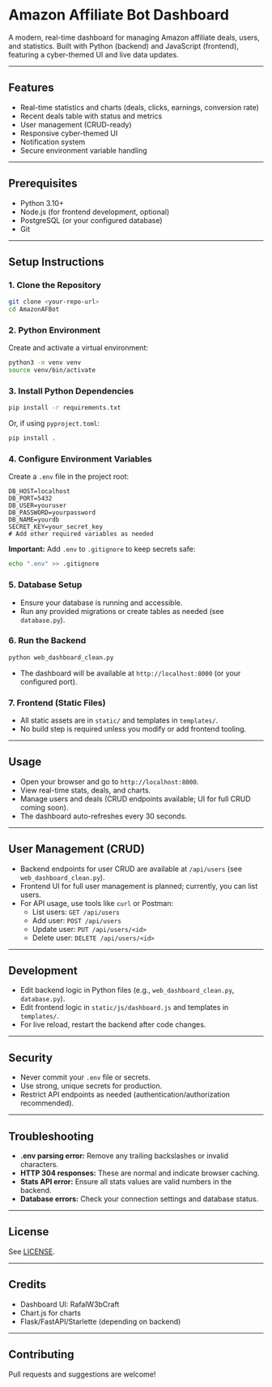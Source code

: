 # Amazon Affiliate Bot Dashboard

A modern, real-time dashboard for managing Amazon affiliate deals, users, and statistics. Built with Python (backend) and JavaScript (frontend), featuring a cyber-themed UI and live data updates.

---

## Features
- Real-time statistics and charts (deals, clicks, earnings, conversion rate)
- Recent deals table with status and metrics
- User management (CRUD-ready)
- Responsive cyber-themed UI
- Notification system
- Secure environment variable handling

---

## Prerequisites
- Python 3.10+
- Node.js (for frontend development, optional)
- PostgreSQL (or your configured database)
- Git

---

## Setup Instructions

### 1. Clone the Repository
```bash
git clone <your-repo-url>
cd AmazonAFBot
```

### 2. Python Environment
Create and activate a virtual environment:
```bash
python3 -m venv venv
source venv/bin/activate
```

### 3. Install Python Dependencies
```bash
pip install -r requirements.txt
```
Or, if using `pyproject.toml`:
```bash
pip install .
```

### 4. Configure Environment Variables
Create a `.env` file in the project root:
```
DB_HOST=localhost
DB_PORT=5432
DB_USER=youruser
DB_PASSWORD=yourpassword
DB_NAME=yourdb
SECRET_KEY=your_secret_key
# Add other required variables as needed
```
**Important:** Add `.env` to `.gitignore` to keep secrets safe:
```bash
echo ".env" >> .gitignore
```

### 5. Database Setup
- Ensure your database is running and accessible.
- Run any provided migrations or create tables as needed (see `database.py`).

### 6. Run the Backend
```bash
python web_dashboard_clean.py
```
- The dashboard will be available at `http://localhost:8000` (or your configured port).

### 7. Frontend (Static Files)
- All static assets are in `static/` and templates in `templates/`.
- No build step is required unless you modify or add frontend tooling.

---

## Usage
- Open your browser and go to `http://localhost:8000`.
- View real-time stats, deals, and charts.
- Manage users and deals (CRUD endpoints available; UI for full CRUD coming soon).
- The dashboard auto-refreshes every 30 seconds.

---

## User Management (CRUD)
- Backend endpoints for user CRUD are available at `/api/users` (see `web_dashboard_clean.py`).
- Frontend UI for full user management is planned; currently, you can list users.
- For API usage, use tools like `curl` or Postman:
    - List users: `GET /api/users`
    - Add user: `POST /api/users`
    - Update user: `PUT /api/users/<id>`
    - Delete user: `DELETE /api/users/<id>`

---

## Development
- Edit backend logic in Python files (e.g., `web_dashboard_clean.py`, `database.py`).
- Edit frontend logic in `static/js/dashboard.js` and templates in `templates/`.
- For live reload, restart the backend after code changes.

---

## Security
- Never commit your `.env` file or secrets.
- Use strong, unique secrets for production.
- Restrict API endpoints as needed (authentication/authorization recommended).

---

## Troubleshooting
- **.env parsing error:** Remove any trailing backslashes or invalid characters.
- **HTTP 304 responses:** These are normal and indicate browser caching.
- **Stats API error:** Ensure all stats values are valid numbers in the backend.
- **Database errors:** Check your connection settings and database status.

---

## License
See [LICENSE](LICENSE).

---

## Credits
- Dashboard UI: RafalW3bCraft
- Chart.js for charts
- Flask/FastAPI/Starlette (depending on backend)

---

## Contributing
Pull requests and suggestions are welcome!
